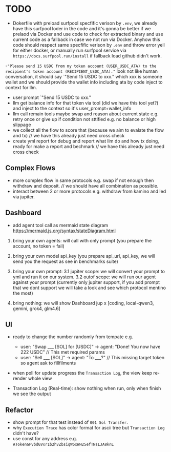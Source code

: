 # TODO
- Dokerfile with preload surfpool specfific verison by `.env`, we already have this surfpool loder in the code and it's gonna be better if we prelaod via Docker and use code to check for extracted binary and use current code as a fallback in case we not run via Docker. Anyhow this code should respect same specfific verison by `.env` and throw error yell for either docker, or manually run surfpool service via `https://docs.surfpool.run/install` if fallback load github didn't work.

-`"Please send 15 USDC from my token account (USER_USDC_ATA) to the recipient's token account (RECIPIENT_USDC_ATA)."` look not like human conversation, it should say `"Send 15 USDC to xxx." which xxx is someone wallet and we should provide the wallet info including ata by code inject to context for llm.
  - user prompt `"Send 15 USDC to xxx."
  - llm get balance info for that token via tool (did we have this tool yet?) and inject to the context so it's user_prompt+wallet_info
  - llm call remain tools maybe swap and reason about current state e.g. retry once or give up if condition not sttified e.g. no balance or high slippage
  - we collect all the flow to score that (because we aim to evalate the flow and tx) // we have this already just need cross check
  - create yml report for debug and report what llm do and how tx doing, ready for make a report and bechmark // we have this already just need cross check

## Complex Flows
- more complex flow in same protocols e.g. swap if not enough then withdraw and deposit. // we should have all combination as possible.
- interact between 2 or more protocols e.g. withdraw from kamino and led via jupiter.

## Dashboard

- add agent tool call as mermaid state diagram https://mermaid.js.org/syntax/stateDiagram.html

1. bring your own agents: will call with only prompt (you prepare the account, no token = fail)

2. bring your own model api_key (you prepare api_url, api_key, we will send you the request as see in benchmarks suite)

3. bring your own prompt:
   3.1 jupiter scope: we will convert your prompt to yml and run it on our system.
   3.2 outof scope: we will run our agent against your prompt (currently only jupiter support, if you add prompt that we dont support we will take a look and see which protocol mentino the most)

4. bring nothing: we will show Dashboard jup x [coding, local-qwen3, gemini, grok4, glm4.6]


## UI

- ready to change the number randomly from tempate e.g.
  - user: "Swap ___ [SOL] for [USDC]" → agent: "Done! You now have 222 USDC" // This met required params
  - user: "Sell ___ [SOL]" → agent: "To ___?" // This missing target token so agent ask to fillfilments

- when poll for update progress the `Transaction Log`, the view keep re-render whole view
- Transaction Log (Real-time): show nothing when run, only when finish we see the output

## Refactor
- show prompt for that test instead of `001 Sol Transfer`.
- why `Execution Trace` has color format for ascii tree but `Transaction Log` didn't have?
- use const for any address e.g. `ATokenGPvbdGVxr1b2hvZbsiqW5xWH25efTNsLJA8knL`
